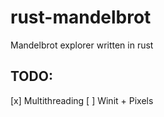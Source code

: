 # rust-mandelbrot
Mandelbrot explorer written in rust

## TODO:
[x] Multithreading
[ ] Winit + Pixels